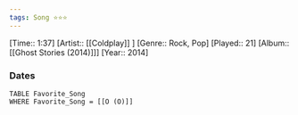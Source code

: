 ```yaml
---
tags: Song ⭐⭐⭐ 
---
```

[Time:: 1:37]
[Artist:: [[Coldplay]] ]
[Genre:: Rock, Pop]
[Played:: 21]
[Album:: [[Ghost Stories (2014)]]]
[Year:: 2014]
### Dates
````dataview
TABLE Favorite_Song
WHERE Favorite_Song = [[O (O)]]
````